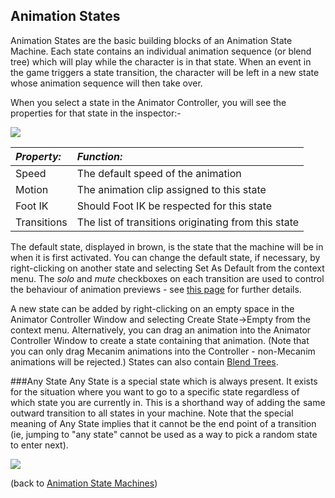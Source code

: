 Animation States
----------------


<span class=keyword>Animation States</span> are the basic building blocks of an <span class=keyword>Animation State Machine</span>. Each state contains an individual animation sequence (or blend tree) which will play while the character is in that state. When an event in the game triggers a state transition, the character will be left in a new state whose animation sequence will then take over.

When you select a state in the <span class=inspector>Animator Controller</span>, you will see the properties for that state in the inspector:-

![](http://docwiki.hq.unity3d.com/uploads/Main/MecanimStateInspector.png)  


|**_Property:_** |**_Function:_** |
|:---|:---|
|<span class=component>Speed</span>      |The default speed of the animation|
|<span class=component>Motion</span>     |The animation clip assigned to this state|
|<span class=component>Foot IK</span>    |Should Foot IK be respected for this state|
|<span class=component>Transitions</span>|The list of transitions originating from this state|

The default state, displayed in brown, is the state that the machine will be in when it is first activated. You can change the default state, if necessary, by right-clicking on another state and selecting <span class=menu>Set As Default</span> from the context menu. The _solo_ and _mute_ checkboxes on each transition are used to control the behaviour of <span class=keyword>animation previews</span> - see [this page](AnimationSoloMute.html) for further details.

A new state can be added by right-clicking on an empty space in the <span class=inspector>Animator Controller Window</span> and selecting <span class=menu>Create State->Empty</span> from the context menu. Alternatively, you can drag an animation into the Animator Controller Window to create a state containing that animation. (Note that you can only drag Mecanim animations into the Controller - non-Mecanim animations will be rejected.) States can also contain [Blend Trees](Main.AnimationBlendTrees.html).

###Any State
<span class=keyword>Any State</span> is a special state which is always present. It exists for the situation where you want to go to a specific state regardless of which state you are currently in. This is a shorthand way of adding the same outward transition to all states in your machine. Note that the special meaning of <span class=keyword>Any State</span> implies that it cannot be the end point of a transition (ie, jumping to "any state" cannot be used as a way to pick a random state to enter next).

![](http://docwiki.hq.unity3d.com/uploads/Main/AnyState.png)  

(back to [Animation State Machines](AnimationStateMachines.html))
